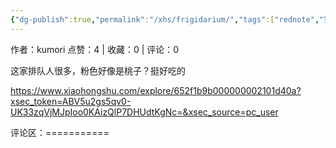 ```yaml
---
{"dg-publish":true,"permalink":"/xhs/frigidarium/","tags":["rednote","罗马"],"noteIcon":"","updated":"2025-03-17T21:57:39.982+08:00"}
---
```


作者：kumori
点赞：4   |   收藏：0   |   评论：0

这家排队人很多，粉色好像是桃子？挺好吃的

https://www.xiaohongshu.com/explore/652f1b9b000000002101d40a?xsec_token=ABV5u2gs5qv0-UK33zqVjMJpIoo0KAizQlP7DHUdtKgNc=&xsec_source=pc_user

评论区：===========

